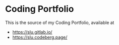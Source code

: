 # Coding Portfolio

This is the source of my Coding Portfolio, available at

- https://slu.gitlab.io/
- https://slu.codeberg.page/
